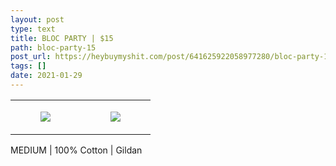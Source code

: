 ```yaml
---
layout: post
type: text
title: BLOC PARTY | $15
path: bloc-party-15
post_url: https://heybuymyshit.com/post/641625922058977280/bloc-party-15
tags: []
date: 2021-01-29
---
```




<table style="width:100%;"><tr><td style="vertical-align:top;">
      <figure class="tmblr-full" data-orig-height="2048" data-orig-width="1365" data-orig-src="https://concertshirts.netlify.app/shirts/0565/0565-01.jpg"><img src="https://64.media.tumblr.com/f352070f6f3425bd9a03a932309a9f32/0fa600e129ce03db-7f/s540x810/deef18f717d828b5b213102dfddf410c1c5217cb.jpg" data-orig-height="2048" data-orig-width="1365" data-orig-src="https://concertshirts.netlify.app/shirts/0565/0565-01.jpg"/></figure></td>
    <td style="vertical-align:top;">
      <figure class="tmblr-full" data-orig-height="2048" data-orig-width="1365" data-orig-src="https://concertshirts.netlify.app/shirts/0565/0565-02.jpg"><img src="https://64.media.tumblr.com/0ac8910150f8cd3c540cdbc61abaced6/0fa600e129ce03db-22/s540x810/220d5acf784fd7ca05c5aceae1d335c3aeb0118b.jpg" data-orig-height="2048" data-orig-width="1365" data-orig-src="https://concertshirts.netlify.app/shirts/0565/0565-02.jpg"/></figure></td>
  </tr></table><p>
  MEDIUM | 100% Cotton | Gildan
</p>
